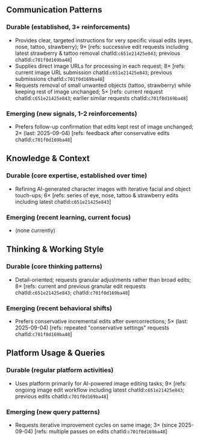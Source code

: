 ## Communication Patterns
### Durable (established, 3+ reinforcements)
- Provides clear, targeted instructions for very specific visual edits (eyes, nose, tattoo, strawberry); 9× [refs: successive edit requests including latest strawberry & tattoo removal chatId:`c651e21425e843`; previous chatId:`c701f0d169ba48`]
- Supplies direct image URLs for processing in each request; 8× [refs: current image URL submission chatId:`c651e21425e843`; previous submissions chatId:`c701f0d169ba48`]
- Requests removal of small unwanted objects (tattoo, strawberry) while keeping rest of image unchanged; 5× [refs: current request chatId:`c651e21425e843`; earlier similar requests chatId:`c701f0d169ba48`]

### Emerging (new signals, 1-2 reinforcements)
- Prefers follow-up confirmation that edits kept rest of image unchanged; 2× (last: 2025-09-04) [refs: feedback after conservative edits chatId:`c701f0d169ba48`]

## Knowledge & Context
### Durable (core expertise, established over time)
- Refining AI-generated character images with iterative facial and object touch-ups; 6× [refs: series of eye, nose, tattoo & strawberry edits including latest chatId:`c651e21425e843`]

### Emerging (recent learning, current focus)
- (none currently)

## Thinking & Working Style
### Durable (core thinking patterns)
- Detail-oriented; requests granular adjustments rather than broad edits; 8× [refs: current and previous granular edit requests chatId:`c651e21425e843`; chatId:`c701f0d169ba48`]

### Emerging (recent behavioral shifts)
- Prefers conservative incremental edits after overcorrections; 5× (last: 2025-09-04) [refs: repeated "conservative settings" requests chatId:`c701f0d169ba48`]

## Platform Usage & Queries
### Durable (regular platform activities)
- Uses platform primarily for AI-powered image editing tasks; 9× [refs: ongoing image edit workflow including latest chatId:`c651e21425e843`; previous edits chatId:`c701f0d169ba48`]

### Emerging (new query patterns)
- Requests iterative improvement cycles on same image; 3× (since 2025-09-04) [refs: multiple passes on edits chatId:`c701f0d169ba48`]